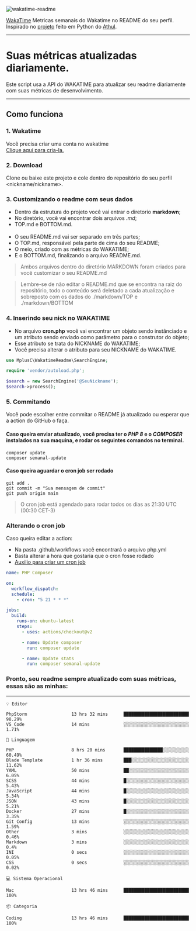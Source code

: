 ![wakatime-readme](https://socialify.git.ci/bymatheus/wakatime-readme/image?description=1&descriptionEditable=M%C3%A9tricas%20semanais%20do%20Wakatime%20no%20seu%20README%20de%20perfil.&font=KoHo&forks=1&language=1&owner=1&pattern=Signal&stargazers=1&theme=Dark)

[WakaTime](https://wakatime.com) Metricas semanais do Wakatime no README do seu perfil. <br>
Inspirado no [projeto](https://github.com/athul/waka-readme) feito em Python do [Athul](https://github.com/athul).
___

# Suas métricas atualizadas diariamente.
Este script usa a API do WAKATIME para atualizar seu readme diariamente com suas métricas de desenvolvimento.

___

## Como funciona

### 1. Wakatime
Você precisa criar uma conta no wakatime <br>
[Clique aqui para cria-la.](https://wakatime.com) 

### 2. Download
Clone ou baixe este projeto e cole dentro do repositório do seu perfil <nickname/nickname>.

### 3. Customizando o readme com seus dados
- Dentro da estrutura do projeto você vai entrar o diretorio **markdown**;  
- No diretório, você vai encontrar dois arquivos *.md*;
- TOP.md e BOTTOM.md.
<br><br>
- O seu README.md vai ser separado em três partes; 
- O TOP.md, responsável pela parte de cima do seu README;
- O meio, criado com as métricas do WAKATIME;
- E o BOTTOM.md, finalizando o arquivo README.md.<br>

> Ambos arquivos dentro do diretório MARKDOWN foram criados para você customizar o seu README.md

> Lembre-se de não editar o README.md que se encontra na raiz do repositório, todo o conteúdo será deletado a cada atualização e sobreposto com os dados do ./markdown/TOP e ./markdown/BOTTOM

### 4. Inserindo seu nick no WAKATIME
- No arquivo **cron.php** você vai encontrar um objeto sendo instânciado e um atributo sendo enviado como parâmetro para o construtor do objeto;
- Esse atributo se trata do NICKNAME do WAKATIME;
- Você precisa alterar o atributo para seu NICKNAME do WAKATIME.

```php
use MplusC\WakatimeReadme\SearchEngine;

require 'vendor/autoload.php';

$search = new SearchEngine('@SeuNickname');
$search->process();
```

### 5. Commitando
Você pode escolher entre commitar o README já atualizado ou esperar que a action do GitHub o faça. <br>

#### Caso queira enviar atualizado, você precisa ter o *PHP 8* e o *COMPOSER* instalados na sua maquina, e rodar os seguintes comandos no terminal.
```composer
composer update
composer semanal-update 
```

#### Caso queira aguardar o cron job ser rodado 
```git 
git add .
git commit -m "Sua mensagem de commit"
git push origin main
```

>O cron job está agendado para rodar todos os dias as 21:30 UTC (00:30 CET-3) 

### Alterando o cron job
Caso queira editar a action:

- Na pasta .github/workflows você encontrará o arquivo php.yml
- Basta alterar a hora que gostaria que o cron fosse rodado
- [Auxilio para criar um cron job](https://crontab.guru)

```yml
name: PHP Composer

on:
  workflow_dispatch:
  schedule:
    - cron: "5 21 * * *"

jobs:
  build:
    runs-on: ubuntu-latest
    steps:
      - uses: actions/checkout@v2

      - name: Update composer
        run: composer update

      - name: Update stats
        run: composer semanal-update
```

### Pronto, seu readme sempre atualizado com suas métricas, essas são as minhas:

___
```text
💡 Editor

PhpStorm                 13 hrs 32 mins      █████████████████████████     98.29%
VS Code                  14 mins             ░░░░░░░░░░░░░░░░░░░░░░░░░      1.71%
```
```text
💬 Linguagem

PHP                      8 hrs 20 mins       ███████████████░░░░░░░░░░     60.49%
Blade Template           1 hr 36 mins        ███░░░░░░░░░░░░░░░░░░░░░░     11.62%
YAML                     50 mins             ██░░░░░░░░░░░░░░░░░░░░░░░      6.05%
SCSS                     44 mins             █░░░░░░░░░░░░░░░░░░░░░░░░      5.43%
JavaScript               44 mins             █░░░░░░░░░░░░░░░░░░░░░░░░      5.34%
JSON                     43 mins             █░░░░░░░░░░░░░░░░░░░░░░░░      5.21%
Docker                   27 mins             █░░░░░░░░░░░░░░░░░░░░░░░░      3.35%
Git Config               13 mins             ░░░░░░░░░░░░░░░░░░░░░░░░░      1.59%
Other                    3 mins              ░░░░░░░░░░░░░░░░░░░░░░░░░      0.46%
Markdown                 3 mins              ░░░░░░░░░░░░░░░░░░░░░░░░░       0.4%
INI                      0 secs              ░░░░░░░░░░░░░░░░░░░░░░░░░      0.05%
CSS                      0 secs              ░░░░░░░░░░░░░░░░░░░░░░░░░      0.02%
```
```text
💻 Sistema Operacional

Mac                      13 hrs 46 mins      █████████████████████████       100%
```
```text
📦 Categoria

Coding                   13 hrs 46 mins      █████████████████████████       100%
```
